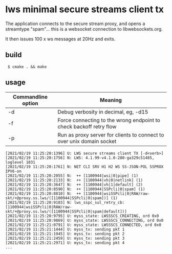 # lws minimal secure streams client tx

The application connects to the secure stream proxy, and opens a streamtype
"spam"... this is a websocket connection to libwebsockets.org.

It then issues 100 x ws messages at 20Hz and exits.

## build

```
 $ cmake . && make
```

## usage

Commandline option|Meaning
---|---
-d <loglevel>|Debug verbosity in decimal, eg, -d15
-f| Force connecting to the wrong endpoint to check backoff retry flow
-p| Run as proxy server for clients to connect to over unix domain socket

```
[2021/02/19 11:25:20:1396] U: LWS secure streams client TX [-d<verb>]
[2021/02/19 11:25:20:1756] N: LWS: 4.1.99-v4.1.0-280-ga329c51485, loglevel 1031
[2021/02/19 11:25:20:1761] N: NET CLI SRV H1 H2 WS SS-JSON-POL SSPROX IPV6-on
[2021/02/19 11:25:20:2055] N:  ++ [1100944|wsi|0|pipe] (1)
[2021/02/19 11:25:20:2133] N:  ++ [1100944|vh|0|netlink] (1)
[2021/02/19 11:25:20:3647] N:  ++ [1100944|vh|1|default] (2)
[2021/02/19 11:25:20:8590] N:  ++ [1100944|SSPcli|0|spam] (1)
[2021/02/19 11:25:20:8810] N:  ++ [1100944|wsiSSPcli|0|RAW/raw-skt/+@proxy.ss.lws/([1100944|SSPcli|0|spam])] (1)
[2021/02/19 11:25:20:9103] N: lws_sspc_sul_retry_cb: [1100944|wsiSSPcli|0|RAW/raw-skt/+@proxy.ss.lws/([1100944|SSPcli|0|spam|default])]
[2021/02/19 11:25:20:9795] U: myss_state: LWSSSCS_CREATING, ord 0x0
[2021/02/19 11:25:20:9869] U: myss_state: LWSSSCS_CONNECTING, ord 0x0
[2021/02/19 11:25:21:0791] U: myss_state: LWSSSCS_CONNECTED, ord 0x0
[2021/02/19 11:25:21:1444] U: myss_tx: sending pkt 1
[2021/02/19 11:25:21:1945] U: myss_tx: sending pkt 2
[2021/02/19 11:25:21:2459] U: myss_tx: sending pkt 3
[2021/02/19 11:25:21:2971] U: myss_tx: sending pkt 4
...
```
